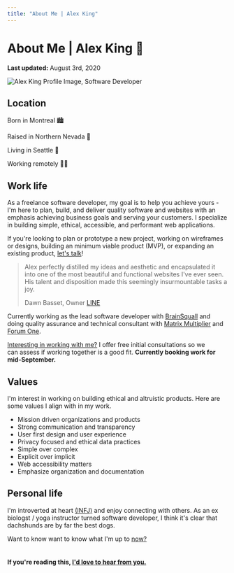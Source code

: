 ```yaml
---
title: "About Me | Alex King"
---
```


# **About Me** | Alex King 👋

**Last updated:** August 3rd, 2020

<img src="assets/alex-king-software-developer-photo.jpg" alt="Alex King Profile Image, Software Developer" />

## Location

Born in Montreal 🏙

Raised in Northern Nevada 🌄

Living in Seattle 🌇

Working remotely 👨‍💻

## Work life

As a freelance software developer, my goal is to help you achieve yours - I'm here to plan, build, and deliver quality software and websites with an emphasis achieving business goals and serving your customers. I specialize in building simple, ethical, accessible, and performant web applications.

If you're looking to plan or prototype a new project, working on wireframes or designs, building an minimum viable product (MVP), or expanding an existing product, [let's talk](/contact)!

> Alex perfectly distilled my ideas and aesthetic and encapsulated it into one of the most beautiful and functional websites I've ever seen. His talent and disposition made this seemingly insurmountable tasks a joy.
>
> Dawn Basset, Owner [LINE](/writing/line)

Currently working as the lead software developer with <a href="https://brainsquall.co" target="_blank" rel="noopener noreferrer">BrainSquall</a> and doing quality assurance and technical consultant with <a href="https://matrixmultiplier.com" target="_blank" rel="noopener noreferrer">Matrix Multiplier</a> and <a href="https://forumone.com" target="_blank" rel="noopener noreferrer">Forum One</a>.

[Interesting in working with me?](/contact) I offer free initial consultations so we can assess if working together is a good fit. **Currently booking work for mid-September.**

## Values

I'm interest in working on building ethical and altruistic products. Here are some values I align with in my work.

- Mission driven organizations and products
- Strong communication and transparency
- User first design and user experience
- Privacy focused and ethical data practices
- Simple over complex
- Explicit over implicit
- Web accessibility matters
- Emphasize organization and documentation

<!-- Testimonial - Corinne -->

<!-- > Insert testimonial here.
>
> Mark Bullard, Founder [BrainSquall](/writing/brainsquall) -->

## Personal life

I'm introverted at heart <a href="https://www.16personalities.com/infj-personality" target="_blank" rel="noopener noreferrer">(INFJ)</a> and enjoy connecting with others. As an ex biologst / yoga instructor turned software developer, I think it's clear that dachshunds are by far the best dogs.

Want to know want to know what I'm up to [now?](/now)

#### <br/> If you're reading this, [I'd love to hear from you.](/contact)
